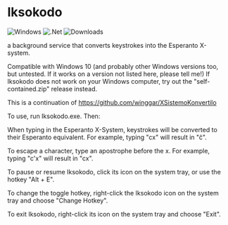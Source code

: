 # Iksokodo
![Windows](https://img.shields.io/badge/Windows-0078D6?style=for-the-badge&logo=windows&logoColor=white)
![.Net](https://img.shields.io/badge/.NET6-5C2D91?style=for-the-badge&logo=.net&logoColor=white)
![Downloads](https://img.shields.io/github/downloads/winggar/Iksokodo/total?style=for-the-badge)

a background service that converts keystrokes into the Esperanto X-system.

Compatible with Windows 10 (and probably other Windows versions too, but untested. If it works on a version not listed here, please tell me!)
If Iksokodo does not work on your Windows computer, try out the "self-contained.zip" release instead.

This is a continuation of https://github.com/winggar/XSistemoKonvertilo

To use, run Iksokodo.exe. Then:

When typing in the Esperanto X-System, keystrokes will be converted to their Esperanto equivalent. For example, typing "cx" will result in "ĉ".

To escape a character, type an apostrophe before the x. For example, typing "c'x" will result in "cx".

To pause or resume Iksokodo, click its icon on the system tray, or use the hotkey "Alt + E".

To change the toggle hotkey, right-click the Iksokodo icon on the system tray and choose "Change Hotkey".

To exit Iksokodo, right-click its icon on the system tray and choose "Exit".
